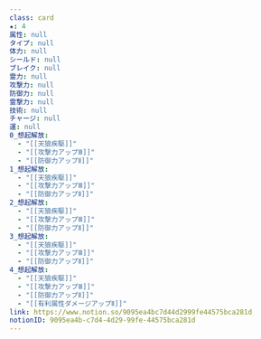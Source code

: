 ```yaml
---
class: card
★: 4
属性: null
タイプ: null
体力: null
シールド: null
ブレイク: null
霊力: null
攻撃力: null
防御力: null
霊撃力: null
技術: null
チャージ: null
運: null
0_想起解放:
  - "[[天狼疾駆]]"
  - "[[攻撃力アップⅢ]]"
  - "[[防御力アップⅡ]]"
1_想起解放:
  - "[[天狼疾駆]]"
  - "[[攻撃力アップⅢ]]"
  - "[[防御力アップⅡ]]"
2_想起解放:
  - "[[天狼疾駆]]"
  - "[[攻撃力アップⅢ]]"
  - "[[防御力アップⅡ]]"
3_想起解放:
  - "[[天狼疾駆]]"
  - "[[攻撃力アップⅢ]]"
  - "[[防御力アップⅡ]]"
4_想起解放:
  - "[[天狼疾駆]]"
  - "[[攻撃力アップⅢ]]"
  - "[[防御力アップⅡ]]"
  - "[[有利属性ダメージアップⅡ]]"
link: https://www.notion.so/9095ea4bc7d44d2999fe44575bca281d
notionID: 9095ea4b-c7d4-4d29-99fe-44575bca281d
---
```

